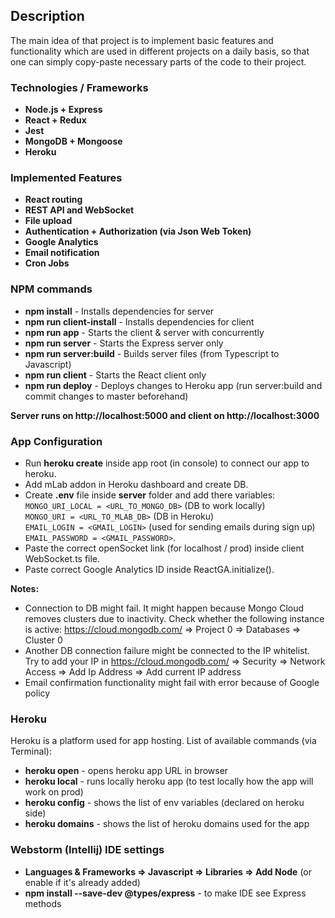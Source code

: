 ## Description 

The main idea of that project is to implement basic features and functionality which are used in different projects on a 
daily basis, so that one can simply copy-paste necessary parts of the code to their project.     

### Technologies / Frameworks

  - **Node.js + Express**
  - **React + Redux**
  - **Jest**
  - **MongoDB + Mongoose**
  - **Heroku**
  
### Implemented Features

  - **React routing**
  - **REST API and WebSocket** 
  - **File upload** 
  - **Authentication + Authorization (via Json Web Token)**
  - **Google Analytics**
  - **Email notification**
  - **Cron Jobs**

### NPM commands
  
  - **npm install** - Installs dependencies for server 
  - **npm run client-install** - Installs dependencies for client 
  - **npm run app** - Starts the client & server with concurrently 
  - **npm run server** - Starts the Express server only 
  - **npm run server:build** - Builds server files (from Typescript to Javascript)  
  - **npm run client** - Starts the React client only 
  - **npm run deploy** - Deploys changes to Heroku app (run server:build and commit changes to master beforehand) 
   
**Server runs on http://localhost:5000 and client on http://localhost:3000**

### App Configuration

  - Run **heroku create** inside app root (in console) to connect our app to heroku.
  - Add mLab addon in Heroku dashboard and create DB. 
  - Create **.env** file inside **server** folder and add there variables: <br/>
  `MONGO_URI_LOCAL = <URL_TO_MONGO_DB>` (DB to work locally) <br/>
  `MONGO_URI = <URL_TO_MLAB_DB>` (DB in Heroku)<br/>
  `EMAIL_LOGIN = <GMAIL_LOGIN>` (used for sending emails during sign up)<br/>
  `EMAIL_PASSWORD = <GMAIL_PASSWORD>`.
  - Paste the correct openSocket link (for localhost / prod) inside client WebSocket.ts file.
  - Paste correct Google Analytics ID inside ReactGA.initialize().
  
  **Notes:**
  
  - Connection to DB might fail. It might happen because Mongo Cloud removes clusters due to inactivity. Check whether 
  the following instance is active: https://cloud.mongodb.com/ => Project 0 => Databases => Cluster 0 
  - Another DB connection failure might be connected to the IP whitelist. Try to add your IP in 
  https://cloud.mongodb.com/ => Security => Network Access => Add Ip Address => Add current IP address 
  - Email confirmation functionality might fail with error because of Google policy
  
### Heroku
  
  Heroku is a platform used for app hosting. List of available commands (via Terminal):
  - **heroku open** - opens heroku app URL in browser
  - **heroku local** - runs locally heroku app (to test locally how the app will work on prod)
  - **heroku config** - shows the list of env variables (declared on heroku side)
  - **heroku domains** - shows the list of heroku domains used for the app 

### Webstorm (Intellij) IDE settings

  - **Languages & Frameworks => Javascript => Libraries => Add Node** (or enable if it's already added)
  - **npm install --save-dev @types/express** - to make IDE see Express methods  
 
